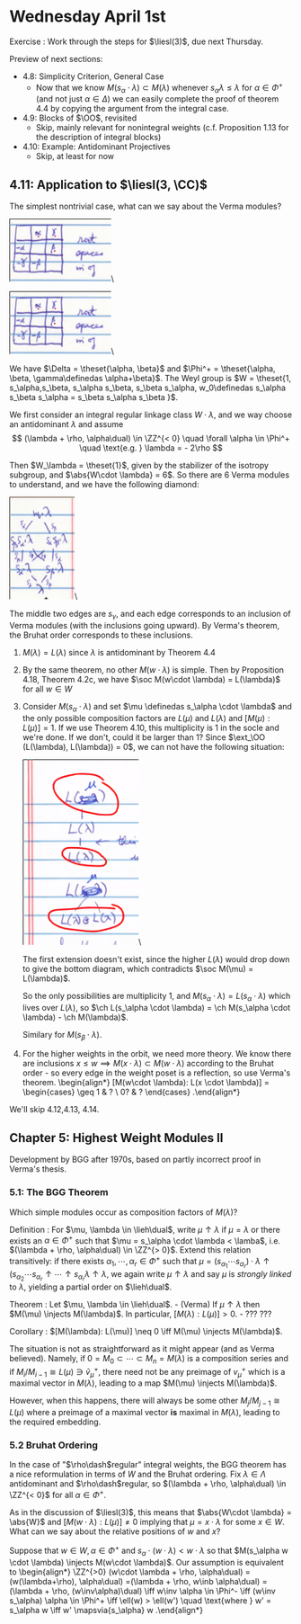 # Wednesday April 1st

Exercise
: Work through the steps for $\liesl(3)$, due next Thursday.

Preview of next sections:

- 4.8: Simplicity Criterion, General Case
  - Now that we know $M(s_\alpha \cdot \lambda) \subset M(\lambda)$ whenever $s_\alpha \lambda \leq \lambda$ for $\alpha \in \Phi^+$ (and not just $\alpha \in \Delta$) we can easily complete the proof of theorem 4.4 by copying the argument from the integral case.
- 4.9: Blocks of $\OO$, revisited
  - Skip, mainly relevant for nonintegral weights (c.f. Proposition 1.13 for the description of integral blocks)
- 4.10: Example: Antidominant Projectives
  - Skip, at least for now

## 4.11: Application to $\liesl(3, \CC)$

The simplest nontrivial case, what can we say about the Verma modules?

![Image](figures/2020-04-01-09:29.png)\

![Image](figures/2020-04-01-09:29.png)\

We have $\Delta = \theset{\alpha, \beta}$ and $\Phi^+ = \theset{\alpha, \beta, \gamma\definedas \alpha+\beta}$.
The Weyl group is $W = \theset{1, s_\alpha,s_\beta, s_\alpha s_\beta, s_\beta s_\alpha, w_0\definedas s_\alpha s_\beta s_\alpha = s_\beta s_\alpha s_\beta  }$.

We first consider an integral regular linkage class $W\cdot \lambda$, and we way choose an antidominant $\lambda$ and assume
$$
(\lambda + \rho, \alpha\dual) \in \ZZ^{< 0} \quad \forall \alpha \in \Phi^+ \quad \text{e.g. } \lambda = - 2\rho
$$

Then $W_\lambda = \theset{1}$, given by the stabilizer of the isotropy subgroup, and $\abs{W\cdot \lambda} = 6$.
So there are 6 Verma modules to understand, and we have the following diamond:


![Image](figures/2020-04-01-09:33.png)\

The middle two edges are $s_\gamma$, and each edge corresponds to an inclusion of Verma modules (with the inclusions going upward).
By Verma's theorem, the Bruhat order corresponds to these inclusions.

1. $M(\lambda) = L(\lambda)$ since $\lambda$ is antidominant by Theorem 4.4

2. By the same theorem, no other $M(w\cdot \lambda)$ is simple.
    Then by Proposition 4.18, Theorem 4.2c, we have $\soc M(w\cdot \lambda) = L(\lambda)$ for all $w\in W$

3. Consider $M(s_\alpha \cdot \lambda)$ and set $\mu \definedas s_\alpha \cdot \lambda$ and the only possible composition factors are $L(\mu)$ and $L(\lambda)$ and $[M(\mu): L(\mu) ] = 1$.
    If we use Theorem 4.10, this multiplicity is 1 in the socle and we're done.
    If we don't, could it be larger than 1? Since $\ext_\OO (L(\lambda), L(\lambda)) = 0$, we can not have the following situation:

    ![Image](figures/2020-04-01-09:36.png)\

    The first extension doesn't exist, since the higher $L(\lambda)$ would drop down to give the bottom diagram, which contradicts $\soc M(\mu) =  L(\lambda)$.

    So the only possibilities are multiplicity 1, and $M(s_\alpha \cdot \lambda) = L(s_\alpha \cdot \lambda)$ which lives over $L(\lambda)$, so $\ch L(s_\alpha \cdot \lambda) = \ch M(s_\alpha \cdot \lambda) - \ch M(\lambda)$.

    Similary for $M(s_\beta \cdot \lambda)$.

4. For the higher weights in the orbit, we need more theory.
    We know there are inclusions $x\leq w \implies M(x\cdot \lambda) \subset M(w\cdot \lambda)$ according to the Bruhat order - so every edge in the weight poset is a reflection, so use Verma's theorem.
    \begin{align*}
    [M(w\cdot \lambda): L(x \cdot \lambda)] = \begin{cases}
    \geq 1 & ? \\
    0? & ?
    \end{cases}
    .\end{align*}

We'll skip 4.12,4.13, 4.14.

## Chapter 5: Highest Weight Modules II

Development by BGG after 1970s, based on partly incorrect proof in Verma's thesis.

### 5.1: The BGG Theorem

Which simple modules occur as composition factors of $M(\lambda)$?

Definition
: For $\mu, \lambda \in \lieh\dual$, write $\mu \uparrow \lambda$ if $\mu = \lambda$ or there exists an $\alpha \in \Phi^+$ such that $\mu = s_\alpha \cdot \lambda < \lamba$, i.e. $(\lambda + \rho, \alpha\dual) \in \ZZ^{> 0}$.
  Extend this relation transitively: if there exists $\alpha_1, \cdots, \alpha_r \in \Phi^+$ such that $\mu = (s_{\alpha_1} \cdots s_{\alpha_r}) \cdot \lambda \uparrow (s_{\alpha_2} \cdots s_{\alpha_r} \uparrow \cdots \uparrow s_{\alpha_r} \lambda \uparrow \lambda$, we again write $\mu \uparrow\lambda$ and say $\mu$ is *strongly linked* to $\lambda$, yielding a partial order on $\lieh\dual$.

Theorem
: Let $\mu, \lambda \in \lieh\dual$.
    - (Verma) If $\mu\uparrow \lambda$ then $M(\mu) \injects M(\lambda)$. In particular, $[M(\lambda): L(\mu)] > 0$.
    - ??? ???

Corollary
: $[M(\lambda): L(\mu)] \neq 0 \iff M(\mu) \injects M(\lambda)$.

The situation is not as straightforward as it might appear (and as Verma believed).
Namely, if $0 = M_0 \subset \cdots \subset M_n = M(\lambda)$ is a composition series and if $M_i / M_{i-1} \cong L(\mu) \ni \bar v_{\mu}^+$, there need not be any preimage of $v_\mu^+$ which is a maximal vector in $M(\lambda)$, leading to a map $M(\mu) \injects M(\lambda)$.

However, when this happens, there will always be some other $M_j/M_{j-1} \cong L(\mu)$ where a preimage of a maximal vector **is** maximal in $M(\lambda)$, leading to the required embedding.

### 5.2 Bruhat Ordering

In the case of "$\rho\dash$regular" integral weights, the BGG theorem has a nice reformulation in terms of $W$ and the Bruhat ordering.
Fix $\lambda \in \Lambda$ antidominant and $\rho\dash$regular, so $(\lambda + \rho, \alpha\dual) \in \ZZ^{< 0}$ for all $\alpha\in \Phi^+$.

As in the discussion of $\liesl(3)$, this means that $\abs{W\cdot \lambda} = \abs{W}$ and $[M(w\cdot \lambda) : L(\mu)] \neq 0$ implying that $\mu = x\cdot \lambda$ for some $x\in W$.
What can we say about the relative positions of $w$ and $x$?

Suppose that $w\in W, \alpha\in\Phi^+$ and $s_\alpha \cdot (w\cdot \lambda) < w\cdot \lambda$ so that $M(s_\alpha w \cdot \lambda) \injects M(w\cdot \lambda)$.
Our assumption is equivalent to
\begin{align*}
\ZZ^{>0} (w\cdot \lambda + \rho, \alpha\dual)
= (w(\lambda+\rho), \alpha\dual)
=(\lambda + \rho, w\inb \alpha\dual)
= (\lambda + \rho, (w\inv\alpha)\dual)
\iff w\inv \alpha \in \Phi^- \iff (w\inv s_\alpha) \alpha \in \Phi^+ \iff \ell(w) > \ell(w') \quad \text{where } w' = s_\alpha w
\iff w' \mapsvia{s_\alpha} w
.\end{align*}


